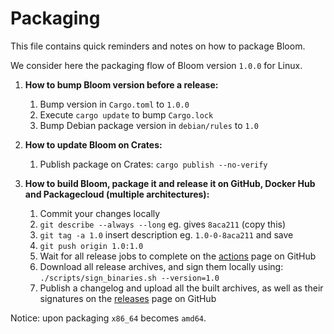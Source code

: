 Packaging
=========

This file contains quick reminders and notes on how to package Bloom.

We consider here the packaging flow of Bloom version `1.0.0` for Linux.

1. **How to bump Bloom version before a release:**
    1. Bump version in `Cargo.toml` to `1.0.0`
    2. Execute `cargo update` to bump `Cargo.lock`
    3. Bump Debian package version in `debian/rules` to `1.0`

2. **How to update Bloom on Crates:**
    1. Publish package on Crates: `cargo publish --no-verify`

3. **How to build Bloom, package it and release it on GitHub, Docker Hub and Packagecloud (multiple architectures):**
    1. Commit your changes locally
    2. `git describe --always --long` eg. gives `8aca211` (copy this)
    3. `git tag -a 1.0` insert description eg. `1.0-0-8aca211` and save
    4. `git push origin 1.0:1.0`
    5. Wait for all release jobs to complete on the [actions](https://github.com/valeriansaliou/bloom/actions) page on GitHub
    6. Download all release archives, and sign them locally using: `./scripts/sign_binaries.sh --version=1.0`
    7. Publish a changelog and upload all the built archives, as well as their signatures on the [releases](https://github.com/valeriansaliou/bloom/releases) page on GitHub

Notice: upon packaging `x86_64` becomes `amd64`.
